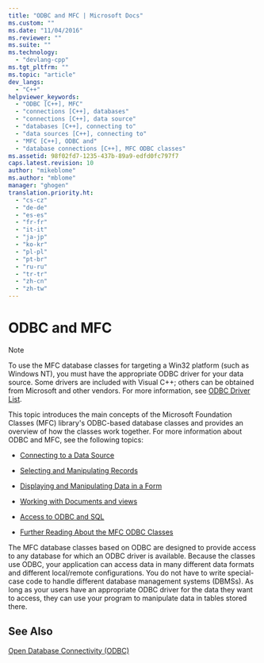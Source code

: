 ```yaml
---
title: "ODBC and MFC | Microsoft Docs"
ms.custom: ""
ms.date: "11/04/2016"
ms.reviewer: ""
ms.suite: ""
ms.technology: 
  - "devlang-cpp"
ms.tgt_pltfrm: ""
ms.topic: "article"
dev_langs: 
  - "C++"
helpviewer_keywords: 
  - "ODBC [C++], MFC"
  - "connections [C++], databases"
  - "connections [C++], data source"
  - "databases [C++], connecting to"
  - "data sources [C++], connecting to"
  - "MFC [C++], ODBC and"
  - "database connections [C++], MFC ODBC classes"
ms.assetid: 98f02fd7-1235-437b-89a9-edfd0fc797f7
caps.latest.revision: 10
author: "mikeblome"
ms.author: "mblome"
manager: "ghogen"
translation.priority.ht: 
  - "cs-cz"
  - "de-de"
  - "es-es"
  - "fr-fr"
  - "it-it"
  - "ja-jp"
  - "ko-kr"
  - "pl-pl"
  - "pt-br"
  - "ru-ru"
  - "tr-tr"
  - "zh-cn"
  - "zh-tw"
---
```

# ODBC and MFC
> [!NOTE]
>  To use the MFC database classes for targeting a Win32 platform (such as Windows NT), you must have the appropriate ODBC driver for your data source. Some drivers are included with Visual C++; others can be obtained from Microsoft and other vendors. For more information, see [ODBC Driver List](../../data/odbc/odbc-driver-list.md).  
  
 This topic introduces the main concepts of the Microsoft Foundation Classes (MFC) library's ODBC-based database classes and provides an overview of how the classes work together. For more information about ODBC and MFC, see the following topics:  
  
-   [Connecting to a Data Source](../../data/odbc/connecting-to-a-data-source.md)  
  
-   [Selecting and Manipulating Records](../../data/odbc/selecting-and-manipulating-records.md)  
  
-   [Displaying and Manipulating Data in a Form](../../data/odbc/displaying-and-manipulating-data-in-a-form.md)  
  
-   [Working with Documents and views](../../data/odbc/working-with-documents-and-views.md)  
  
-   [Access to ODBC and SQL](../../data/odbc/access-to-odbc-and-sql.md)  
  
-   [Further Reading About the MFC ODBC Classes](../../data/odbc/further-reading-about-the-mfc-odbc-classes.md)  
  
 The MFC database classes based on ODBC are designed to provide access to any database for which an ODBC driver is available. Because the classes use ODBC, your application can access data in many different data formats and different local/remote configurations. You do not have to write special-case code to handle different database management systems (DBMSs). As long as your users have an appropriate ODBC driver for the data they want to access, they can use your program to manipulate data in tables stored there.  
  
## See Also  
 [Open Database Connectivity (ODBC)](../../data/odbc/open-database-connectivity-odbc.md)
